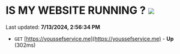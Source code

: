 # IS MY WEBSITE RUNNING ? [![](https://img.shields.io/static/v1?label=Sponsor&message=%E2%9D%A4&logo=GitHub&color=%23fe8e86)](https://github.com/sponsors/Youssef-Lehmam)

Last updated: **7/13/2024, 2:56:34 PM**

- `GET` [https://youssefservice.me](https://youssefservice.me) - **Up** (302ms)

